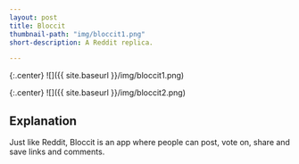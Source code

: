```yaml
---
layout: post
title: Bloccit
thumbnail-path: "img/bloccit1.png"
short-description: A Reddit replica.

---
```


{:.center}
![]({{ site.baseurl }}/img/bloccit1.png)

{:.center}
![]({{ site.baseurl }}/img/bloccit2.png)

## Explanation

Just like Reddit, Bloccit is an app where people can post, vote on, share and save links and comments. 
